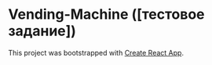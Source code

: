 # Vending-Machine ([тестовое задание]) 

This project was bootstrapped with [Create React App](https://github.com/facebook/create-react-app).

